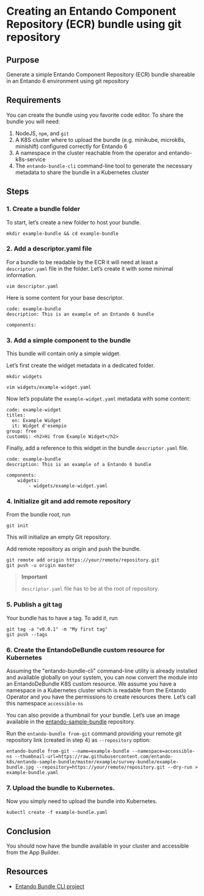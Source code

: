 # Creating an Entando Component Repository (ECR) bundle using git repository

## Purpose

Generate a simple Entando Component Repository (ECR) bundle shareable in an Entando 6 environment using git repository

## Requirements

You can create the bundle using you favorite code editor. To share the bundle you will need:
1. NodeJS, `npm`, and `git`
1. A K8S cluster where to upload the bundle (e.g. minikube, microk8s, minishift) configured correctly for Entando 6
1. A namespace in the cluster reachable from the operator and entando-k8s-service
1. The `entando-bundle-cli` command-line tool to generate the necessary metadata to share the bundle in a Kubernetes cluster

## Steps

### 1. Create a bundle folder

To start, let’s create a new folder to host your bundle.

    mkdir example-bundle && cd example-bundle

### 2. Add a descriptor.yaml file

For a bundle to be readable by the ECR it will need at least a `descriptor.yaml` file in the folder. Let’s create it with some minimal information.

    vim descriptor.yaml

Here is some content for your base descriptor.

    code: example-bundle
    description: This is an example of an Entando 6 bundle

    components:

### 3. Add a simple component to the bundle

This bundle will contain only a simple widget.

Let’s first create the widget metadata in a dedicated folder.

    mkdir widgets

    vim widgets/example-widget.yaml

Now let’s populate the `example-widget.yaml` metadata with some content:

    code: example-widget
    titles:
      en: Example Widget
      it: Widget d'esempio
    group: free
    customUi: <h2>Hi from Example Widget</h2>

Finally, add a reference to this widget in the bundle `descriptor.yaml` file.

    code: example-bundle
    description: This is an example of a Entando 6 bundle

    components:
        widgets:
            - widgets/example-widget.yaml

### 4. Initialize git and add remote repository

From the bundle root, run

    git init

This will initialize an empty Git repository.

Add remote repository as origin and push the bundle.

    git remote add origin https://your/remote/repository.git
    git push -u origin master

> **Important**
>
> `descriptor.yaml` file has to be at the root of repository.

### 5. Publish a git tag

Your bundle has to have a tag. To add it, run

    git tag -a "v0.0.1" -m "My first tag"
    git push --tags

### 6. Create the EntandoDeBundle custom resource for Kubernetes

Assuming the "entando-bundle-cli" command-line utility is already installed and available globally on your system, you can now convert the module into an EntandoDeBundle K8S custom resource. We assume you have a namespace in a Kubernetes cluster which is readable from the Entando Operator and you have the permissions to create resources there. Let’s call this namespace `accessible-ns`

You can also provide a thumbnail for your bundle. Let’s use an image available in the [entando-sample-bundle](https://github.com/entando-k8s/entando-sample-bundle) repository.

Run the `entando-bundle from-git` command providing your remote git repository link (created in step 4) as `--repository` option:

    entando-bundle from-git --name=example-bundle --namespace=accessible-ns --thumbnail-url=https://raw.githubusercontent.com/entando-k8s/entando-sample-bundle/master/example/survey-bundle/example-bundle.jpg --repository=https://your/remote/repository.git --dry-run > example-bundle.yaml

### 7. Upload the bundle to Kubernetes.

Now you simply need to upload the bundle into Kubernetes.

    kubectl create -f example-bundle.yaml

## Conclusion

You should now have the bundle available in your cluster and accessible from the App Builder.

## Resources

-   [Entando Bundle CLI
    project](https://github.com/entando-k8s/entando-bundle-cli)


